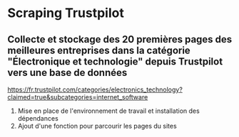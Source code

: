 # Scraping Trustpilot
## Collecte et stockage des 20 premières pages des meilleures entreprises dans la catégorie "Électronique et technologie" depuis Trustpilot vers une base de données
https://fr.trustpilot.com/categories/electronics_technology?claimed=true&subcategories=internet_software

1. Mise en place de l'environnement de travail et installation des dépendances
2. Ajout d'une fonction pour parcourir les pages du sites
